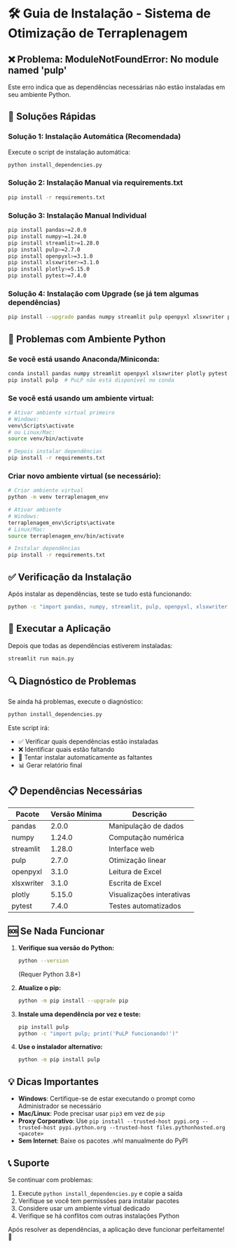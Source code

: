 # 🛠️ Guia de Instalação - Sistema de Otimização de Terraplenagem

## ❌ Problema: ModuleNotFoundError: No module named 'pulp'

Este erro indica que as dependências necessárias não estão instaladas em seu ambiente Python.

## 🔧 Soluções Rápidas

### Solução 1: Instalação Automática (Recomendada)

Execute o script de instalação automática:

```bash
python install_dependencies.py
```

### Solução 2: Instalação Manual via requirements.txt

```bash
pip install -r requirements.txt
```

### Solução 3: Instalação Manual Individual

```bash
pip install pandas>=2.0.0
pip install numpy>=1.24.0
pip install streamlit>=1.28.0
pip install pulp>=2.7.0
pip install openpyxl>=3.1.0
pip install xlsxwriter>=3.1.0
pip install plotly>=5.15.0
pip install pytest>=7.4.0
```

### Solução 4: Instalação com Upgrade (se já tem algumas dependências)

```bash
pip install --upgrade pandas numpy streamlit pulp openpyxl xlsxwriter plotly pytest
```

## 🐍 Problemas com Ambiente Python

### Se você está usando Anaconda/Miniconda:

```bash
conda install pandas numpy streamlit openpyxl xlsxwriter plotly pytest
pip install pulp  # PuLP não está disponível no conda
```

### Se você está usando um ambiente virtual:

```bash
# Ativar ambiente virtual primeiro
# Windows:
venv\Scripts\activate
# ou Linux/Mac:
source venv/bin/activate

# Depois instalar dependências
pip install -r requirements.txt
```

### Criar novo ambiente virtual (se necessário):

```bash
# Criar ambiente virtual
python -m venv terraplenagem_env

# Ativar ambiente
# Windows:
terraplenagem_env\Scripts\activate
# Linux/Mac:
source terraplenagem_env/bin/activate

# Instalar dependências
pip install -r requirements.txt
```

## ✅ Verificação da Instalação

Após instalar as dependências, teste se tudo está funcionando:

```bash
python -c "import pandas, numpy, streamlit, pulp, openpyxl, xlsxwriter, plotly; print('✅ Todas as dependências instaladas!')"
```

## 🚀 Executar a Aplicação

Depois que todas as dependências estiverem instaladas:

```bash
streamlit run main.py
```

## 🔍 Diagnóstico de Problemas

Se ainda há problemas, execute o diagnóstico:

```bash
python install_dependencies.py
```

Este script irá:
- ✅ Verificar quais dependências estão instaladas
- ❌ Identificar quais estão faltando
- 🔄 Tentar instalar automaticamente as faltantes
- 📊 Gerar relatório final

## 📋 Dependências Necessárias

| Pacote | Versão Mínima | Descrição |
|--------|---------------|-----------|
| pandas | 2.0.0 | Manipulação de dados |
| numpy | 1.24.0 | Computação numérica |
| streamlit | 1.28.0 | Interface web |
| pulp | 2.7.0 | Otimização linear |
| openpyxl | 3.1.0 | Leitura de Excel |
| xlsxwriter | 3.1.0 | Escrita de Excel |
| plotly | 5.15.0 | Visualizações interativas |
| pytest | 7.4.0 | Testes automatizados |

## 🆘 Se Nada Funcionar

1. **Verifique sua versão do Python:**
   ```bash
   python --version
   ```
   (Requer Python 3.8+)

2. **Atualize o pip:**
   ```bash
   python -m pip install --upgrade pip
   ```

3. **Instale uma dependência por vez e teste:**
   ```bash
   pip install pulp
   python -c "import pulp; print('PuLP funcionando!')"
   ```

4. **Use o instalador alternativo:**
   ```bash
   python -m pip install pulp
   ```

## 💡 Dicas Importantes

- **Windows**: Certifique-se de estar executando o prompt como Administrador se necessário
- **Mac/Linux**: Pode precisar usar `pip3` em vez de `pip`
- **Proxy Corporativo**: Use `pip install --trusted-host pypi.org --trusted-host pypi.python.org --trusted-host files.pythonhosted.org <pacote>`
- **Sem Internet**: Baixe os pacotes .whl manualmente do PyPI

## 📞 Suporte

Se continuar com problemas:
1. Execute `python install_dependencies.py` e copie a saída
2. Verifique se você tem permissões para instalar pacotes
3. Considere usar um ambiente virtual dedicado
4. Verifique se há conflitos com outras instalações Python

Após resolver as dependências, a aplicação deve funcionar perfeitamente! 🎉